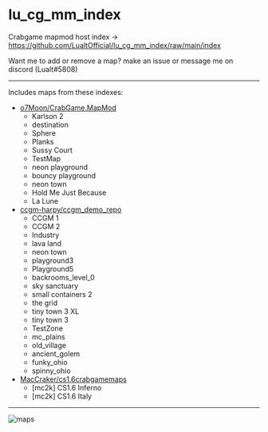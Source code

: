 
# lu_cg_mm_index
Crabgame mapmod host index -> https://github.com/LualtOfficial/lu_cg_mm_index/raw/main/index

Want me to add or remove a map? make an issue or message me on discord (Lualt#5808)

---
Includes maps from these indexes:
 - [o7Moon/CrabGame.MapMod](https://github.com/o7Moon/CrabGame.MapMod/tree/main/index/)
   - Karlson 2
   - destination
   - Sphere
   - Planks
   - Sussy Court
   - TestMap
   - neon playground
   - bouncy playground
   - neon town
   - Hold Me Just Because
   - La Lune
 - [ccgm-harpy/ccgm_demo_repo](https://github.com/ccgm-harpy/ccgm_demo_repo/)
   - CCGM 1
   - CCGM 2
   - Industry
   - lava land
   - neon town
   - playground3
   - Playground5
   - backrooms_level_0
   - sky sanctuary
   - small containers 2
   - the grid
   - tiny town 3 XL
   - tiny town 3
   - TestZone
   - mc_plains
   - old_village
   - ancient_golem
   - funky_ohio
   - spinny_ohio
 - [MacCraker/cs1.6crabgamemaps](https://github.com/MacCraker/cs1.6crabgamemaps/tree/main/cs1.6)
   - [mc2k] CS1.6 Inferno
   - [mc2k] CS1.6 Italy
--- 
![maps](https://github.com/LualtOfficial/lu_cg_mm_index/blob/main/maps.png?raw=true)
